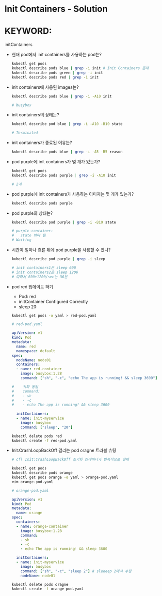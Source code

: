# Init Containers - Solution

# KEYWORD:
initContainers

- 현재 pod에서 init containers를 사용하는 pod는?

    ```bash
    kubectl get pods
    kubectl describe pods blue | grep -i init # Init Containers 존재
    kubectl describe pods green | grep -i init
    kubectl describe pods red | grep -i init
    ```

- init containers에 사용된 images는?

    ```bash
    kubectl describe pods blue | grep -i -A10 init

    # busybox
    ```

- init containers의 상태는?

    ```bash
    kubectl describe pod blue | grep -i -A10 -B10 state

    # Terminated
    ```

- init containers가 종료된 이유는?

    ```bash
    kubectl describe pods blue | grep -i -A5 -B5 reason
    ```

- pod purple에 init containers가 몇 개가 있는가?

    ```bash
    kubectl get pods
    kubectl describe pods purple | grep -i -A10 init

    # 2개
    ```

- pod purple에 init containers가 사용하는 이미지는 몇 개가 있는가?

    ```bash
    kubectl describe pods purple
    ```

- pod purple의 상태는?

    ```bash
    kubectl describe pod purple | grep -i -B10 state

    # purple-container:
    #   state 봐야 됨
    # Waiting
    ```

- 시간이 얼마나 흐른 뒤에 pod purple을 사용할 수 있나?

    ```bash
    kubectl describe pod purple | grep -i sleep

    # init containers1은 sleep 600
    # init containers2은 sleep 1200
    # 따라서 600+1200/sec는 30분
    ```

- pod red 업데이트 하기
    - Pod: red
    - initContainer Configured Correctly
    - sleep 20

    ```bash
    kubectl get pods -o yaml > red-pod.yaml
    ```

    ```yaml
    # red-pod.yaml

    apiVersion: v1
    kind: Pod
    metadata:
      name: red  
      namespace: default
    spec:
      nodeName: node01
      containers:  
      - name: red-container
        image: busybox:1.28
        command: ["sh", "-c", "echo The app is running! && sleep 3600"]

    #    위와 동일
    #    command:
    #    - sh
    #    - -c
    #    - echo The app is running! && sleep 3600
      
      initContainers:
      - name: init-myservice
        image: busybox
        command: ["sleep", "20"]
    ```

    ```bash
    kubectl delete pods red
    kubectl create -f red-pod.yaml
    ```

- Init:CrashLoopBackOff 걸리는 pod oragne 트러블 슈팅

    ```bash
    # cf) Init:CrashLoopBackOff 초기화 컨테이너가 반복적으로 실패

    kubectl get pods
    kubectl describe pods orange
    kubectl get pods orange -o yaml > orange-pod.yaml
    vim orange-pod.yaml
    ```

    ```yaml
    # orange-pod.yaml

    apiVersion: v1
    kind: Pod
    metadata:
      name: orange
    spec:
      containers: 
      - name: orange-container
        image: busybox:1.28
        command:
        - sh
        - -c
        - echo The app is running! && sleep 3600

      initContainers:
      - name: init-myservice
        image: busybox 
        command: ["sh", "-c", "sleep 2"] # sleeeep 2에서 수정
        nodeName: node01
    ```

    ```bash
    kubectl delete pods oragne
    kubectl create -f orange-pod.yaml
    ```